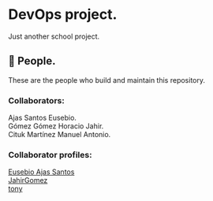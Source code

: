 # DevOps project.

Just another school project.

## 👥 People.
These are the people who build and maintain this repository.

### Collaborators:
Ajas Santos Eusebio.  
Gómez Gómez Horacio Jahir.  
Cituk Martínez Manuel Antonio.  

### Collaborator profiles:
[Eusebio Ajas Santos](https://github.com/EusebioAjas)  
[JahirGomez](https://github.com/JahirGomez)  
[tony](https://github.com/tonycituk)
